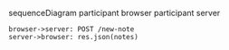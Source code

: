 sequenceDiagram
    participant browser
    participant server

    browser->server: POST /new-note
    server->browser: res.json(notes)